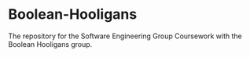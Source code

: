 # Boolean-Hooligans
The repository for the Software Engineering Group Coursework with the Boolean Hooligans group.
